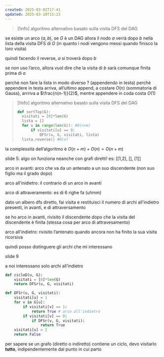 ```yaml
---
created: 2025-03-02T17:41
updated: 2025-03-10T15:23
---
```

>[!info] algoritmo alternativo basato sulla visita DFS del DAG


se esiste un arco $(a,b)$, se $G$ è un DAG allora il nodo $a$ verrà dopo $b$ nella lista della visita DFS di $G$ (in quanto i nodi vengono messi quando finisco la loro visita)

quindi facendo il reverse, $a$ si troverà dopo $b$

se non uso l’arco, allora vuol dire che la visita di $b$ sarà comunque finita prima di $a$


perchè non fare la lista in modo diverso ? (appendendo in testa) perchè appendere in testa arriva, all’ultimo append, a costare $O(n)$ (sommatoria di Gauss), arrriva a $\frac{n(n-1)}{2}$, mentre appendere in coda costa $O(1)$
>[!info] algoritmo alternativo basato sulla visita DFS del DAG
>```python
>def sortTop(G):
>	visitati = [0]*len(G)
>	lista = []
>	for u in range(len(G)): #O(n+m)
>		if visitati[u] == 0:
>			DFSr(u, G, visitati, lista)
>	lista.reverse() #O(n)
>```
la complessità dell’algoritmo è $O(n+m) + O(n) = O(n+m)$

slide 5: algo on funziona neanche con grafi diretti!
es: [[1,2], [], [1]]

arco in avanti: arco che va da un antenato a un suo discendente (non suo figlio ma il grado dopo)

arco all’inidietro: il contrario di un arco in avanti

arco di attraveramento:  es di 6 righe fa (uhmm)


dato un albero dfs diretto, fai visita e restituisci il numero di archi all’indietro presenti, in avanti, e di attraversamento

se ho arco in avanti, rivisito il discendente dopo che la visita del discendente è finita (stessa cosa per arco di attravesamento)

arco all’indietro: rivisito l’antenato quando ancora non ha finito la sua visita ricorsiva

quindi posso distinguere gli archi che mi interessano


slide 9

a noi interessano solo archi all’indietro
```python
def cicloD(u, G):
	visitati = [0]*len(G)
	return DFSr(u, G, visitati)

def DFSr(u, G, visitati):
	visitati[u] = 1
	for v in G[u]:
		if visitati[v] == 1:
			return True # arco all'indietro
		if visitati[v] == 0:
			if DFSr(v, G, visitati):
				return True
	visitati[u] = 2
	return False
```


per sapere se un grafo (diretto o indiretto) contiene un ciclo, devo visitarlo **tutto**, indipendentemente dal punto in cui parto